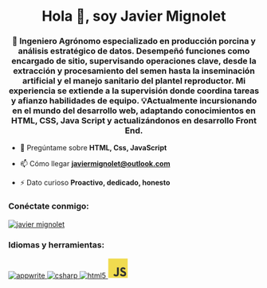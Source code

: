 <h1 align="center">Hola 👋, soy Javier Mignolet</h1>
<h3 align="center">🌾 Ingeniero Agrónomo especializado en producción porcina y análisis estratégico de datos. Desempeñó funciones como encargado de sitio, supervisando operaciones clave, desde la extracción y procesamiento del semen hasta la inseminación artificial y el manejo sanitario del plantel reproductor. Mi experiencia se extiende a la supervisión donde coordina tareas y afianzo habilidades de equipo. 💡Actualmente incursionando en el mundo del desarrollo web, adaptando conocimientos en HTML, CSS, Java Script y actualizándonos en desarrollo Front End.</h3>

- 💬 Pregúntame sobre **HTML, Css, JavaScript**

- 📫 Cómo llegar **javiermignolet@outlook.com**

- ⚡ Dato curioso **Proactivo, dedicado, honesto**

<h3 align="left">Conéctate conmigo:</h3>
<p align="left">
<a href= "https://linkedin.com/in/javier mignolet" target="blank"><img align="center" src="https://raw.githubusercontent.com/rahuldkjain/github-profile-readme-generator/ master/src/images/icons/Social/linked-in-alt.svg" alt="javier mignolet" altura="30" anchura="40" /></a>
</p>

<h3 align="left">Idiomas y herramientas:</h3>
<p align="left"> <a href="https://appwrite.io" target="_blank" rel="noreferrer"> <img src= "https://www.vectorlogo.zone/logos/appwriteio/appwriteio-icon.svg" alt="appwrite" ancho="40" alto="40"/> </a> <a href="https:/ /www.w3schools.com/cs/" target="_blank" rel="noreferrer"> <img src="https://raw.githubusercontent.com/devicons/devicon/master/icons/csharp/csharp-original. svg" alt="csharp" ancho="40" alto="40"/> </a> <a href="https://www.w3schools.com/css/" target="_blank" rel="noreferrer "> <imagen src="https://raw.githubusercontent.com/devicons/devicon/master/icons/css3/css3-original-wordmark.svg" alt="css3" ancho="40" alto="40"/> </ a> <a href="https://www.w3.org/html/" target="_blank" rel="noreferrer"> <img src="https://raw.githubusercontent.com/devicons/devicon/ maestro/iconos/html5/html5-original-wordmark.svg" alt="html5" width="40" height="40"/> </a> <a href="https://developer.mozilla.org/es-ES/docs/Web/JavaScript" target="_blank" rel="noreferrer"> <img src="https://raw.githubusercontent.com/devicons/devicon/master/icons/javascript/javascript-original.svg" alt="javascript" width="40" height="40"/> </a> </p>

